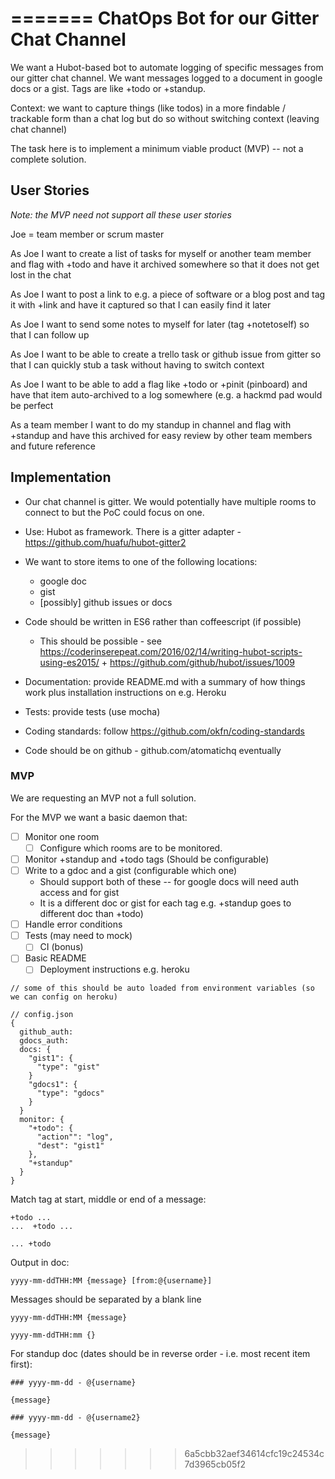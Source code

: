 =======
ChatOps Bot for our Gitter Chat Channel
=======================================

We want a Hubot-based bot to automate logging of specific messages from our gitter chat channel. We want messages logged to a document in google docs or a gist. Tags are like +todo or +standup.

Context: we want to capture things (like todos) in a more findable / trackable form than a chat log but do so without switching context (leaving chat channel)

The task here is to implement a minimum viable product (MVP) -- not a complete solution.

## User Stories

*Note: the MVP need not support all these user stories*

Joe = team member or scrum master

As Joe I want to create a list of tasks for myself or another team member and flag with +todo and have it archived somewhere so that it does not get lost in the chat

As Joe I want to post a link to e.g. a piece of software or a blog post and tag it with +link and have it captured so that I can easily find it later

As Joe I want to send some notes to myself for later (tag +notetoself) so that I can follow up

As Joe I want to be able to create a trello task or github issue from gitter so that I can quickly stub a task without having to switch context

As Joe I want to be able to add a flag like +todo or +pinit (pinboard) and have that item auto-archived to a log somewhere (e.g. a hackmd pad would be perfect

As a team member I want to do my standup in channel and flag with +standup and have this archived for easy review by other team members and future reference

## Implementation

* Our chat channel is gitter. We would potentially have multiple rooms to connect to but the PoC could focus on one.

* Use: Hubot as framework. There is a gitter adapter -  https://github.com/huafu/hubot-gitter2

* We want to store items to one of the following locations:

  * google doc
  * gist
  * [possibly] github issues or docs

* Code should be written in ES6 rather than coffeescript (if possible)

  * This should be possible - see https://coderinserepeat.com/2016/02/14/writing-hubot-scripts-using-es2015/ + https://github.com/github/hubot/issues/1009

* Documentation: provide README.md with a summary of how things work plus installation instructions on e.g. Heroku

* Tests: provide tests (use mocha)

* Coding standards: follow https://github.com/okfn/coding-standards

* Code should be on github - github.com/atomatichq eventually

### MVP

We are requesting an MVP not a full solution.

For the MVP we want a basic daemon that:

- [ ] Monitor one room
  - [ ] Configure which rooms are to be monitored.
- [ ] Monitor +standup and +todo tags (Should be configurable)
- [ ] Write to a gdoc and a gist (configurable which one)
  - Should support both of these -- for google docs will need auth access and for gist
  - It is a different doc or gist for each tag e.g. +standup goes to different doc than +todo)
- [ ] Handle error conditions
- [ ] Tests (may need to mock)
  - [ ] CI (bonus)
- [ ] Basic README
  - [ ] Deployment instructions e.g. heroku

```javascript=
// some of this should be auto loaded from environment variables (so we can config on heroku)

// config.json
{
  github_auth:
  gdocs_auth:
  docs: {
    "gist1": {
      "type": "gist"
    }
    "gdocs1": {
      "type": "gdocs"
    }
  }
  monitor: {
    "+todo": {
      "action"": "log",
      "dest": "gist1"
    },
    "+standup"
  }
}
```

Match tag at start, middle or end of a message:

```
+todo ...
...  +todo ...

... +todo
```

Output in doc:

```
yyyy-mm-ddTHH:MM {message} [from:@{username}]

```

Messages should be separated by a blank line

```
yyyy-mm-ddTHH:MM {message}

yyyy-mm-ddTHH:mm {}
```

For standup doc (dates should be in reverse order - i.e. most recent item first):

```
### yyyy-mm-dd - @{username}

{message}

### yyyy-mm-dd - @{username2}

{message}
```
>>>>>>> 6a5cbb32aef34614cfc19c24534c7d3965cb05f2
